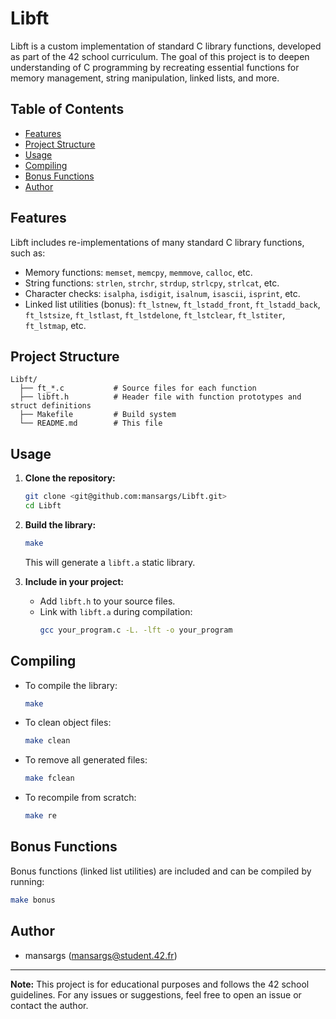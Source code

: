 # Libft

Libft is a custom implementation of standard C library functions, developed as part of the 42 school curriculum. The goal of this project is to deepen understanding of C programming by recreating essential functions for memory management, string manipulation, linked lists, and more.

## Table of Contents

- [Features](#features)
- [Project Structure](#project-structure)
- [Usage](#usage)
- [Compiling](#compiling)
- [Bonus Functions](#bonus-functions)
- [Author](#author)

## Features

Libft includes re-implementations of many standard C library functions, such as:

- Memory functions: `memset`, `memcpy`, `memmove`, `calloc`, etc.
- String functions: `strlen`, `strchr`, `strdup`, `strlcpy`, `strlcat`, etc.
- Character checks: `isalpha`, `isdigit`, `isalnum`, `isascii`, `isprint`, etc.
- Linked list utilities (bonus): `ft_lstnew`, `ft_lstadd_front`, `ft_lstadd_back`, `ft_lstsize`, `ft_lstlast`, `ft_lstdelone`, `ft_lstclear`, `ft_lstiter`, `ft_lstmap`, etc.

## Project Structure

```
Libft/
  ├── ft_*.c           # Source files for each function
  ├── libft.h          # Header file with function prototypes and struct definitions
  ├── Makefile         # Build system
  └── README.md        # This file
```

## Usage

1. **Clone the repository:**
   ```sh
   git clone <git@github.com:mansargs/Libft.git>
   cd Libft
   ```

2. **Build the library:**
   ```sh
   make
   ```

   This will generate a `libft.a` static library.

3. **Include in your project:**
   - Add `libft.h` to your source files.
   - Link with `libft.a` during compilation:
     ```sh
     gcc your_program.c -L. -lft -o your_program
     ```

## Compiling

- To compile the library:
  ```sh
  make
  ```
- To clean object files:
  ```sh
  make clean
  ```
- To remove all generated files:
  ```sh
  make fclean
  ```
- To recompile from scratch:
  ```sh
  make re
  ```

## Bonus Functions

Bonus functions (linked list utilities) are included and can be compiled by running:
```sh
make bonus
```

## Author

- mansargs (mansargs@student.42.fr)

---

**Note:**
This project is for educational purposes and follows the 42 school guidelines.
For any issues or suggestions, feel free to open an issue or contact the author.
